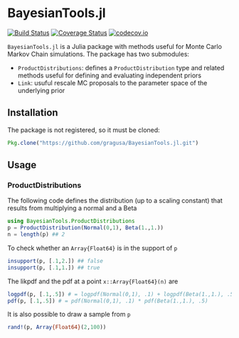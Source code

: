 # BayesianTools.jl
[![Build Status](https://travis-ci.org/gragusa/ProductDistributions.jl.svg?branch=master)](https://travis-ci.org/gragusa/ProductDistributions.jl)
[![Coverage Status](https://coveralls.io/repos/gragusa/ProductDistributions.jl/badge.svg?branch=master&service=github)](https://coveralls.io/github/gragusa/ProductDistributions.jl?branch=master)
[![codecov.io](http://codecov.io/github/gragusa/ProductDistributions.jl/coverage.svg?branch=master)](http://codecov.io/github/gragusa/ProductDistributions.jl?branch=master)

`BayesianTools.jl` is a Julia package with methods useful for Monte Carlo Markov Chain simulations. The package has two submodules: 

- `ProductDistributions`: defines a `ProductDistribution` type and related methods useful for defining and evaluating independent priors
- `Link`: usuful rescale MC proposals to the parameter space of the underlying prior

## Installation

The package is not registered, so it must be cloned:
```julia
Pkg.clone("https://github.com/gragusa/BayesianTools.jl.git")
```

## Usage

### ProductDistributions

The following code defines the distribution (up to a scaling constant) that results from multiplying a normal and a Beta
```julia
using BayesianTools.ProductDistributions
p = ProductDistribution(Normal(0,1), Beta(1.,1.))
n = length(p) ## 2
```
To check whether an `Array{Float64}` is in the support of `p`
```julia
insupport(p, [.1,2.]) ## false
insupport(p, [.1,1.]) ## true
```
The likpdf and the pdf at a point `x::Array{Float64}(n)` are
```julia
logpdf(p, [.1,.5]) # = logpdf(Normal(0,1), .1) + logpdf(Beta(1.,1.), .5)
pdf(p, [.1,.5]) # = pdf(Normal(0,1), .1) * pdf(Beta(1.,1.), .5)
```

It is also possible to draw a sample from `p`
```julia
rand!(p, Array{Float64}(2,100))
```


